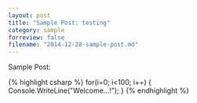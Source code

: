 ```yaml
---
layout: post
title: "Sample Post: testing"
category: sample
forreview: false
filename: "2014-12-28-sample-post.md"
---
```


Sample Post:

{% highlight csharp %}
  for(i=0; i<100; i++)
  {
	Console.WriteLine("Welcome...!");
  }
{% endhighlight %}